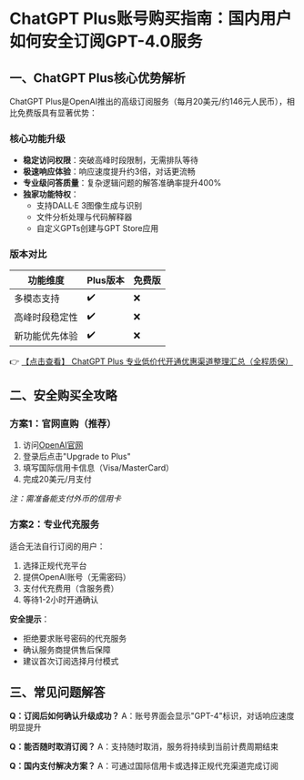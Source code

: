 # ChatGPT Plus账号购买指南：国内用户如何安全订阅GPT-4.0服务

## 一、ChatGPT Plus核心优势解析

ChatGPT Plus是OpenAI推出的高级订阅服务（每月20美元/约146元人民币），相比免费版具有显著优势：

### 核心功能升级
- **稳定访问权限**：突破高峰时段限制，无需排队等待
- **极速响应体验**：响应速度提升约3倍，对话更流畅
- **专业级问答质量**：复杂逻辑问题的解答准确率提升400%
- **独家功能特权**：
  - 支持DALL·E 3图像生成与识别
  - 文件分析处理与代码解释器
  - 自定义GPTs创建与GPT Store应用

### 版本对比
| 功能维度       | Plus版本 | 免费版 |
|----------------|----------|--------|
| 多模态支持     | ✔️       | ❌      |
| 高峰时段稳定性 | ✔️       | ❌      |
| 新功能优先体验 | ✔️       | ❌      |

👉 [【点击查看】 ChatGPT Plus 专业低价代开通优惠渠道整理汇总（全程质保）](https://bit.ly/DaiKai)

## 二、安全购买全攻略

### 方案1：官网直购（推荐）
1. 访问[OpenAI官网](https://bit.ly/DaiKai)
2. 登录后点击"Upgrade to Plus"
3. 填写国际信用卡信息（Visa/MasterCard）
4. 完成20美元/月支付

*注：需准备能支付外币的信用卡*

### 方案2：专业代充服务
适合无法自行订阅的用户：
1. 选择正规代充平台
2. 提供OpenAI账号（无需密码）
3. 支付代充费用（含服务费）
4. 等待1-2小时开通确认

**安全提示**：
- 拒绝要求账号密码的代充服务
- 确认服务商提供售后保障
- 建议首次订阅选择月付模式

## 三、常见问题解答
**Q：订阅后如何确认升级成功？**
A：账号界面会显示"GPT-4"标识，对话响应速度明显提升

**Q：能否随时取消订阅？**
A：支持随时取消，服务将持续到当前计费周期结束

**Q：国内支付解决方案？**
A：可通过国际信用卡或选择正规代充渠道完成订阅